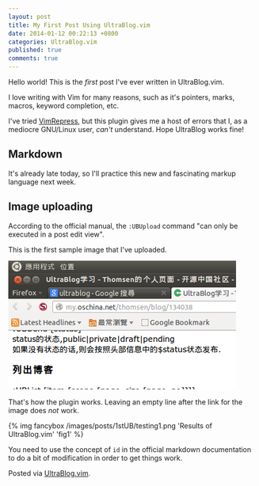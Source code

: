 ```yaml
---
layout: post
title: My First Post Using UltraBlog.vim
date: 2014-01-12 00:22:13 +0800
categories: UltraBlog.vim
published: true
comments: true
---
```


Hello world! This is the *first* post I've ever written in
UltraBlog.vim.

I love writing with Vim for many reasons, such as it's pointers,
marks, macros, keyword completion, etc.

I've tried [VimRepress], but this plugin gives me a host of errors
that I, as a mediocre GNU/Linux user, *can't* understand. Hope
UltraBlog works fine!

<!-- more -->

Markdown
---

It's already late today, so I'll practice this new and fascinating
markup language next week.

Image uploading
---

According to the official manual, the `:UBUpload` command "can only be
executed in a post edit view".

This is the first sample image that I've uploaded.

![$(file)s](/images/posts/1stUB/sample.png)

That's how the plugin works. Leaving an empty line after the link for
the image does *not* work.

{% img fancybox /images/posts/1stUB/testing1.png 'Results of UltraBlog.vim' 'fig1' %}

You need to use the concept of `id` in the official markdown
documentation to do a bit of modification in order to get things work.

Posted via [UltraBlog.vim].

[VimRepress]: http://www.vim.org/scripts/script.php?script_id=3510
[UltraBlog.vim]: http://0x3f.org/blog/ultrablog-as-an-ultimate-vim-blogging-plugin/
